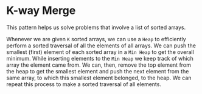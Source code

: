 # K-way Merge

This pattern helps us solve problems that involve a list of sorted arrays.

Whenever we are given `K` sorted arrays, we can use a `Heap` to efficiently perform a sorted traversal of all the elements of all arrays. We can push the smallest (first) element of each sorted array in a `Min Heap` to get the overall minimum. While inserting elements to the `Min Heap` we keep track of which array the element came from. We can, then, remove the top element from the heap to get the smallest element and push the next element from the same array, to which this smallest element belonged, to the heap. We can repeat this process to make a sorted traversal of all elements.